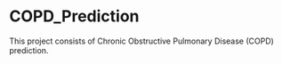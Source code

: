 # COPD_Prediction
This project consists of Chronic Obstructive Pulmonary Disease (COPD) prediction.
